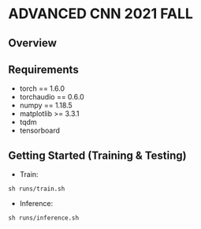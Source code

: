 # ADVANCED CNN 2021 FALL

## Overview

## Requirements
- torch == 1.6.0
- torchaudio == 0.6.0
- numpy == 1.18.5
- matplotlib >= 3.3.1
- tqdm
- tensorboard

## Getting Started (Training & Testing)
- Train:
```
sh runs/train.sh
```
- Inference:
```
sh runs/inference.sh
```
